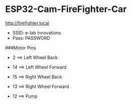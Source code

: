 # ESP32-Cam-FireFighter-Car

http://firefighter.local

- SSID: e-lab innovations
- Pass: PASSWORD

###Motor Pins
* 2 ==> Left Wheel Back
* 14 ==> Left Wheel Forward
* 15 ==> Right Wheel Back
* 13 ==> Right Wheel Forward


* 12 ==> Pump